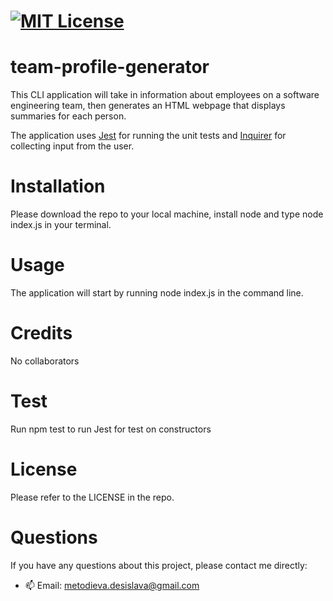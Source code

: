 #  [![MIT License](https://img.shields.io/badge/license-MIT-brightgreen)](https://img.shields.io/badge/license-MIT-brightgreen)

# team-profile-generator

This CLI application will take in information about employees on a software engineering team, then generates an HTML webpage that displays summaries for each person. 

The application uses [Jest](https://www.npmjs.com/package/jest) for running the unit tests and [Inquirer](https://www.npmjs.com/package/inquirer) for collecting input from the user.

# Installation

Please download the repo to your local machine, install node and type node index.js in your terminal.

# Usage

The application will start by running node index.js in the command line.

# Credits

No collaborators

# Test

Run npm test to run Jest for test on constructors

# License

Please refer to the LICENSE in the repo.

# Questions

If you have any questions about this project, please contact me directly:
- 📫 Email: metodieva.desislava@gmail.com